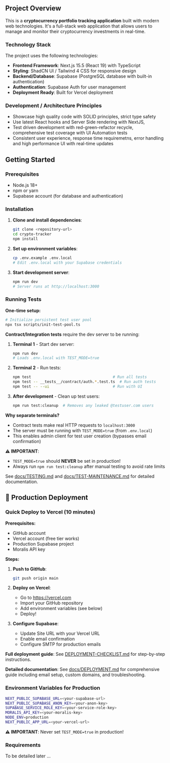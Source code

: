 ## Project Overview

This is a **cryptocurrency portfolio tracking application** built with modern web technologies. It's a full-stack web application that allows users to manage and monitor their cryptocurrency investments in real-time.

### Technology Stack

The project uses the following technologies:

- **Frontend Framework**: Next.js 15.5 (React 19) with TypeScript
- **Styling**: ShadCN UI / Tailwind 4 CSS for responsive design
- **Backend/Database**: Supabase (PostgreSQL database with built-in authentication)
- **Authentication**: Supabase Auth for user management
- **Deployment Ready**: Built for Vercel deployment

### Development / Architecture Principles
- Showcase high quality code with SOLID principles, strict type safety
- Use latest React hooks and Server Side rendering with NextJS, 
- Test driven development with red-green-refactor recycle, comprehensive test coverage with UI Automation tests 
- Consistent user experience, response time requiremetns, error handling and high performance UI with real-time updates

## Getting Started

### Prerequisites
- Node.js 18+ 
- npm or yarn
- Supabase account (for database and authentication)

### Installation

1. **Clone and install dependencies**:
   ```bash
   git clone <repository-url>
   cd crypto-tracker
   npm install
   ```

2. **Set up environment variables**:
   ```bash
   cp .env.example .env.local
   # Edit .env.local with your Supabase credentials
   ```

3. **Start development server**:
   ```bash
   npm run dev
   # Server runs at http://localhost:3000
   ```

### Running Tests

**One-time setup:**
```bash
# Initialize persistent test user pool
npx tsx scripts/init-test-pool.ts
```

**Contract/Integration tests** require the dev server to be running:

1. **Terminal 1** - Start dev server:
   ```bash
   npm run dev
   # Loads .env.local with TEST_MODE=true
   ```

2. **Terminal 2** - Run tests:
   ```bash
   npm test                                    # Run all tests
   npm test -- __tests__/contract/auth.*.test.ts  # Run auth tests
   npm test -- --ui                            # Run with UI
   ```

3. **After development** - Clean up test users:
   ```bash
   npm run test:cleanup  # Removes any leaked @testuser.com users
   ```

**Why separate terminals?**
- Contract tests make real HTTP requests to `localhost:3000`
- The server must be running with `TEST_MODE=true` (from `.env.local`)
- This enables admin client for test user creation (bypasses email confirmation)

**⚠️ IMPORTANT**: 
- `TEST_MODE=true` should **NEVER** be set in production!
- Always run `npm run test:cleanup` after manual testing to avoid rate limits

See [docs/TESTING.md](docs/TESTING.md) and [docs/TEST-MAINTENANCE.md](docs/TEST-MAINTENANCE.md) for detailed documentation.

## 🚀 Production Deployment

### Quick Deploy to Vercel (10 minutes)

**Prerequisites:**
- GitHub account
- Vercel account (free tier works)
- Production Supabase project
- Moralis API key

**Steps:**

1. **Push to GitHub**:
   ```bash
   git push origin main
   ```

2. **Deploy on Vercel**:
   - Go to https://vercel.com
   - Import your GitHub repository
   - Add environment variables (see below)
   - Deploy!

3. **Configure Supabase**:
   - Update Site URL with your Vercel URL
   - Enable email confirmation
   - Configure SMTP for production emails

**Full deployment guide**: See [DEPLOYMENT-CHECKLIST.md](./DEPLOYMENT-CHECKLIST.md) for step-by-step instructions.

**Detailed documentation**: See [docs/DEPLOYMENT.md](./docs/DEPLOYMENT.md) for comprehensive guide including email setup, custom domains, and troubleshooting.

### Environment Variables for Production

```bash
NEXT_PUBLIC_SUPABASE_URL=<your-supabase-url>
NEXT_PUBLIC_SUPABASE_ANON_KEY=<your-anon-key>
SUPABASE_SERVICE_ROLE_KEY=<your-service-role-key>
MORALIS_API_KEY=<your-moralis-key>
NODE_ENV=production
NEXT_PUBLIC_APP_URL=<your-vercel-url>
```

**⚠️ IMPORTANT**: Never set `TEST_MODE=true` in production!

### Requirements
To be detailed later ...
